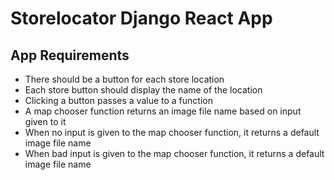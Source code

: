 # Storelocator Django React App

## App Requirements

- There should be a button for each store location
- Each store button should display the name of the location
- Clicking a button passes a value to a function
- A map chooser function returns an image file name based on input given to it
- When no input is given to the map chooser function, it returns a default image file name
- When bad input is given to the map chooser function, it returns a default image file name
